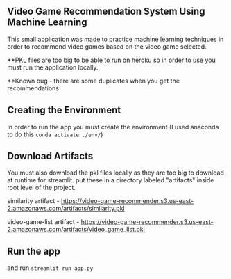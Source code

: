 ## Video Game Recommendation System Using Machine Learning
This small application was made to practice machine learning techniques in order to recommend video games
based on the video game selected. 

**PKL files are too big to be able to run on heroku so in order to use you must run the application locally.

**Known bug - there are some duplicates when you get the recommendations

## Creating the Environment
In order to run the app you must create the environment (I used anaconda to do this `conda activate ./env/`) 

## Download Artifacts
You must also download the pkl files locally as they are too big to download at runtime for streamlit.
put these in a directory labeled "artifacts" inside root level of the project.

similarity artifact - https://video-game-recommender.s3.us-east-2.amazonaws.com/artifacts/similarity.pkl

video-game-list artifact - https://video-game-recommender.s3.us-east-2.amazonaws.com/artifacts/video_game_list.pkl

## Run the app
and run `streamlit run app.py`
